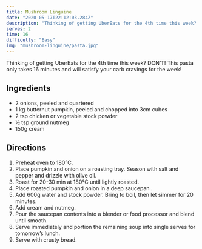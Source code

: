 ```yaml
---
title: Mushroom Linguine
date: "2020-05-17T22:12:03.284Z"
description: "Thinking of getting UberEats for the 4th time this week? DON’T! This pasta only takes 16 minutes and will satisfy your carb cravings for the week!"
serves: 2
time: 16
difficulty: "Easy"
img: "mushroom-linguine/pasta.jpg"
---
```


Thinking of getting UberEats for the 4th time this week? DON’T! This pasta only takes 16 minutes and will satisfy your carb cravings for the week!

## Ingredients

* 2 onions, peeled and quartered
* 1 kg butternut pumpkin, peeled and chopped into 3cm cubes
* 2 tsp chicken or vegetable stock powder
* ½ tsp ground nutmeg
* 150g cream

## Directions

  1. Preheat oven to 180°C.
  2. Place pumpkin and onion on a roasting tray. Season with salt and pepper and drizzle with olive oil.
  3. Roast for 20-30 min at 180°C until lightly roasted.
  4. Place roasted pumpkin and onion in a deep saucepan .
  5. Add 600g water and stock powder. Bring to boil, then let simmer for 20 minutes.
  6. Add cream and nutmeg.
  7. Pour the saucepan contents into a blender or food processor and blend until smooth.
  8. Serve immediately and portion the remaining soup into single serves for tomorrow’s lunch.
  9. Serve with crusty bread.
